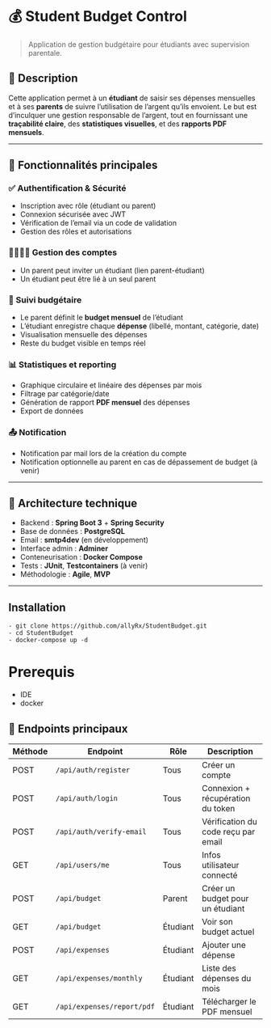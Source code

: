 
# 💰 Student Budget Control

> Application de gestion budgétaire pour étudiants avec supervision parentale.

## 🧠 Description

Cette application permet à un **étudiant** de saisir ses dépenses mensuelles et à ses **parents** de suivre l’utilisation de l’argent qu’ils envoient. Le but est d’inculquer une gestion responsable de l’argent, tout en fournissant une **traçabilité claire**, des **statistiques visuelles**, et des **rapports PDF mensuels**.

---

## 🚀 Fonctionnalités principales

### ✅ Authentification & Sécurité
- Inscription avec rôle (étudiant ou parent)
- Connexion sécurisée avec JWT
- Vérification de l’email via un code de validation
- Gestion des rôles et autorisations

### 👨‍👩‍👦‍👦 Gestion des comptes
- Un parent peut inviter un étudiant (lien parent-étudiant)
- Un étudiant peut être lié à un seul parent

### 💸 Suivi budgétaire
- Le parent définit le **budget mensuel** de l’étudiant
- L’étudiant enregistre chaque **dépense** (libellé, montant, catégorie, date)
- Visualisation mensuelle des dépenses
- Reste du budget visible en temps réel

### 📊 Statistiques et reporting
- Graphique circulaire et linéaire des dépenses par mois
- Filtrage par catégorie/date
- Génération de rapport **PDF mensuel** des dépenses
- Export de données

### 📤 Notification
- Notification par mail lors de la création du compte
- Notification optionnelle au parent en cas de dépassement de budget (à venir)

---

## 🧱 Architecture technique

- Backend : **Spring Boot 3** + **Spring Security**
- Base de données : **PostgreSQL**
- Email : **smtp4dev** (en développement)
- Interface admin : **Adminer**
- Conteneurisation : **Docker Compose**
- Tests : **JUnit**, **Testcontainers** (à venir)
- Méthodologie : **Agile**, **MVP**

---
## Installation
 ```
- git clone https://github.com/allyRx/StudentBudget.git
- cd StudentBudget
- docker-compose up -d
  ```
# Prerequis 
- IDE
- docker

## 🧪 Endpoints principaux

| Méthode | Endpoint                      | Rôle     | Description                          |
|---------|-------------------------------|----------|--------------------------------------|
| POST    | `/api/auth/register`          | Tous     | Créer un compte                      |
| POST    | `/api/auth/login`             | Tous     | Connexion + récupération du token    |
| POST    | `/api/auth/verify-email`      | Tous     | Vérification du code reçu par email  |
| GET     | `/api/users/me`               | Tous     | Infos utilisateur connecté           |
| POST    | `/api/budget`                 | Parent   | Créer un budget pour un étudiant     |
| GET     | `/api/budget`                 | Étudiant | Voir son budget actuel               |
| POST    | `/api/expenses`               | Étudiant | Ajouter une dépense                  |
| GET     | `/api/expenses/monthly`       | Étudiant | Liste des dépenses du mois           |
| GET     | `/api/expenses/report/pdf`    | Étudiant | Télécharger le PDF mensuel           |

